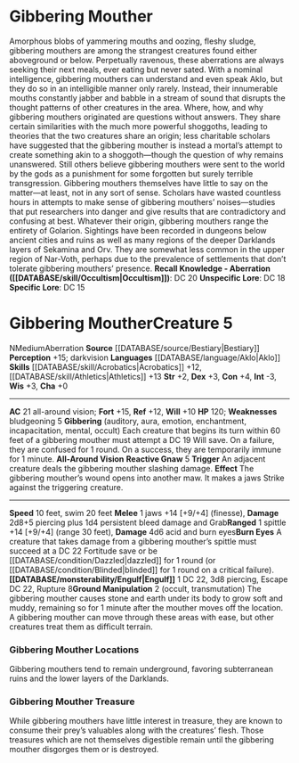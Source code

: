 ﻿---
ac: '21'
alignment: N
charisma: '+0'
constitution: '+4'
creature_ability:
- All-Around Vision
- Burn Eyes
- Engulf
- Gibbering
- Ground Manipulation
- Reactive Gnaw
dexterity: '+3'
fortitude: '+15'
hp: '120'
id: '227'
intelligence: '-3'
land_speed: '10'
language:
- '[[DATABASE/language/Aklo|Aklo]]'
level: '5'
max_speed: '20'
name: Gibbering Mouther
perception: '+15'
rarity: Common
reflex: '+12'
sense:
- darkvision
size: Medium
skill:
- '[[DATABASE/skill/Acrobatics|Acrobatics]] +12'
- '[[DATABASE/skill/Athletics|Athletics]] +13'
source: '[[DATABASE/source/Bestiary|Bestiary]]'
speed:
- 10 feet
- swim 20 feet
strength: '+2'
strength_req: '2'
strongest_save:
- Fortitude
swim_speed: '20'
trait:
- '[[DATABASE/trait/Aberration|Aberration]]'
type: Creature
vision: Darkvision
weakest_save:
- Will
weakness:
- bludgeoning 5
will: '+10'
wisdom: '+3'

---
# Gibbering Mouther

Amorphous blobs of yammering mouths and oozing, fleshy sludge, gibbering mouthers are among the strangest creatures found either aboveground or below. Perpetually ravenous, these aberrations are always seeking their next meals, ever eating but never sated. With a nominal intelligence, gibbering mouthers can understand and even speak Aklo, but they do so in an intelligible manner only rarely. Instead, their innumerable mouths constantly jabber and babble in a stream of sound that disrupts the thought patterns of other creatures in the area.
 Where, how, and why gibbering mouthers originated are questions without answers. They share certain similarities with the much more powerful shoggoths, leading to theories that the two creatures share an origin; less charitable scholars have suggested that the gibbering mouther is instead a mortal’s attempt to create something akin to a shoggoth—though the question of why remains unanswered. Still others believe gibbering mouthers were sent to the world by the gods as a punishment for some forgotten but surely terrible transgression. Gibbering mouthers themselves have little to say on the matter—at least, not in any sort of sense. Scholars have wasted countless hours in attempts to make sense of gibbering mouthers’ noises—studies that put researchers into danger and give results that are contradictory and confusing at best.
 Whatever their origin, gibbering mouthers range the entirety of Golarion. Sightings have been recorded in dungeons below ancient cities and ruins as well as many regions of the deeper Darklands layers of Sekamina and Orv. They are somewhat less common in the upper region of Nar-Voth, perhaps due to the prevalence of settlements that don’t tolerate gibbering mouthers’ presence.
**Recall Knowledge - Aberration ([[DATABASE/skill/Occultism|Occultism]])**: DC 20
**Unspecific Lore**: DC 18
**Specific Lore**: DC 15

# Gibbering Mouther<span class="item-type">Creature 5</span>

<span class="trait-alignment item-trait">N</span><span class="trait-size item-trait">Medium</span><span class="item-trait">Aberration</span>
**Source** [[DATABASE/source/Bestiary|Bestiary]]
**Perception** +15; darkvision
**Languages** [[DATABASE/language/Aklo|Aklo]]
**Skills** [[DATABASE/skill/Acrobatics|Acrobatics]] +12, [[DATABASE/skill/Athletics|Athletics]] +13
**Str** +2, **Dex** +3, **Con** +4, **Int** -3, **Wis** +3, **Cha** +0

---
**AC** 21 all-around vision; **Fort** +15, **Ref** +12, **Will** +10
**HP** 120; **Weaknesses** bludgeoning 5
<span class="in-box-ability">**Gibbering** (auditory, aura, emotion, enchantment, incapacitation, mental, occult) Each creature that begins its turn within 60 feet of a gibbering mouther must attempt a DC 19 Will save. On a failure, they are confused for 1 round. On a success, they are temporarily immune for 1 minute.</span><span class="in-box-ability"> **All-Around Vision**</span><span class="in-box-ability"> **Reactive Gnaw** <span class="action-icon">5</span> **Trigger** An adjacent creature deals the gibbering mouther slashing damage. **Effect** The gibbering mouther’s wound opens into another maw. It makes a jaws Strike against the triggering creature.</span>

---
**Speed** 10 feet, swim 20 feet
<span class="in-box-ability">**Melee** <span class="action-icon">1</span> jaws +14 [+9/+4] (finesse), **Damage** 2d8+5 piercing plus 1d4 persistent bleed damage and Grab</span><span class="in-box-ability">**Ranged** <span class="action-icon">1</span> spittle +14 [+9/+4] (range 30 feet), **Damage** 4d6 acid and burn eyes</span><span class="in-box-ability">**Burn Eyes** A creature that takes damage from a gibbering mouther’s spittle must succeed at a DC 22 Fortitude save or be [[DATABASE/condition/Dazzled|dazzled]] for 1 round (or [[DATABASE/condition/Blinded|blinded]] for 1 round on a critical failure).</span><span class="in-box-ability">**[[DATABASE/monsterability/Engulf|Engulf]]** <span class="action-icon">1</span> DC 22, 3d8 piercing, Escape DC 22, Rupture 8</span><span class="in-box-ability">**Ground Manipulation** <span class="action-icon">2</span> (occult, transmutation) The gibbering mouther causes stone and earth under its body to grow soft and muddy, remaining so for 1 minute after the mouther moves off the location. A gibbering mouther can move through these areas with ease, but other creatures treat them as difficult terrain.</span>

###  Gibbering Mouther Locations

Gibbering mouthers tend to remain underground, favoring subterranean ruins and the lower layers of the Darklands.

###  Gibbering Mouther Treasure

While gibbering mouthers have little interest in treasure, they are known to consume their prey’s valuables along with the creatures’ flesh. Those treasures which are not themselves digestible remain until the gibbering mouther disgorges them or is destroyed.
